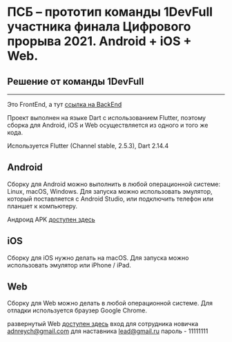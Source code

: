 # ПСБ – прототип команды 1DevFull участника финала Цифрового прорыва 2021. Android + iOS + Web.

## Решение от команды 1DevFull
---

Это FrontEnd, а тут [ссылка на BackEnd](https://github.com/adnreych/onboarding)

Проект выполнен на языке Dart с использованием Flutter, поэтому сборка для Android, iOS и Web
осуществляется из одного и того же кода.

Используется Flutter (Channel stable, 2.5.3), Dart 2.14.4

## Android

Сборку для Android можно выполнить в любой операционной системе: Linux, macOS, Windows.
Для запуска можно использовать эмулятор, который поставляется с Android Studio,
или подключить телефон или планшет к компьютеру.

Андроид APK [доступен здесь](https://drive.google.com/drive/folders/11Kys3JewOHvcHIz3CKY7Hdv4XnOo9Y7j)

## iOS

Сборку для iOS нужно делать на macOS. Для запуска можно использовать эмулятор или iPhone / iPad.

## Web

Сборку для Web можно делать в любой операционной системе. Для отладки используется браузер Google Chrome.

развернутый Web  [доступен здесь](https://psb-onboarding.web.app/#/)    вход для сотрудника новичка adnreych@gmail.com  для наставника lead@gmail.ru пароль - 11111111

